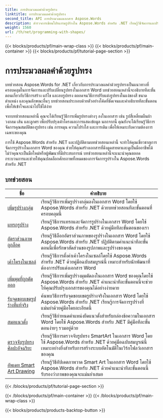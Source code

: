 ```yaml
---
title: การประมวลผลคำด้วยรูปทรง
linktitle: การประมวลผลคำด้วยรูปทรง
second_title: API การประมวลผลเอกสาร Aspose.Words
description: สำรวจการเขียนโปรแกรมรูปร่างใน Aspose.Words สำหรับ .NET เรียนรู้วิธีจัดการและปรับแต่งรูปร่างในเอกสาร Word ของคุณด้วยบทช่วยสอนทีละขั้นตอนและโค้ดตัวอย่างใน C#
weight: 1560
url: /th/net/programming-with-shapes/
---
```


{{< blocks/products/pf/main-wrap-class >}}
{{< blocks/products/pf/main-container >}}
{{< blocks/products/pf/tutorial-page-section >}}

# การประมวลผลคำด้วยรูปทรง

บทช่วยสอน Aspose.Words for .NET เกี่ยวกับการประมวลผลคำด้วยรูปทรงเป็นแนวทางที่ครอบคลุมในการจัดการและปรับเปลี่ยนรูปทรงในเอกสาร Word บทช่วยสอนเหล่านี้จะอธิบายทีละขั้นตอนเกี่ยวกับวิธีการสร้าง แก้ไข และลบรูปทรง ตลอดจนวิธีการปรับแต่งรูปทรงในแง่ของสี ขนาด ตำแหน่ง และคุณลักษณะอื่นๆ บทช่วยสอนประกอบด้วยตัวอย่างโค้ดที่ชัดเจนและคำอธิบายทีละขั้นตอนเพื่อให้เข้าใจและนำไปใช้ได้ง่าย

จากบทช่วยสอนเหล่านี้ คุณจะได้เรียนรู้วิธีการเพิ่มรูปทรงต่างๆ ลงในเอกสาร เช่น รูปสี่เหลี่ยมผืนผ้า วงกลม เส้น และลูกศร เพื่อปรับปรุงเค้าโครงและการแสดงข้อมูล นอกจากนี้ คุณยังจะได้เรียนรู้วิธีการจัดการคุณสมบัติของรูปทรง เช่น การหมุน ความโปร่งใส และการเติม เพื่อให้เหมาะกับความต้องการเฉพาะของคุณ

การใช้ Aspose.Words สำหรับ .NET และปฏิบัติตามบทช่วยสอนเหล่านี้ จะทำให้คุณเชี่ยวชาญการจัดการรูปร่างในเอกสาร Word ของคุณ ช่วยให้คุณสร้างเอกสารที่ดึงดูดสายตาและดูเป็นมืออาชีพได้ ไม่ว่าคุณจะเป็นมือใหม่หรือผู้พัฒนาที่มีประสบการณ์ บทช่วยสอนเหล่านี้จะแนะนำคุณตลอดกระบวนการและช่วยให้คุณปลดล็อกศักยภาพทั้งหมดของการจัดการรูปร่างใน Aspose.Words สำหรับ .NET

 ## บทช่วยสอน
| ชื่อ | คำอธิบาย |
| --- | --- |
| [เพิ่มรูปร่างกลุ่ม](./add-group-shape/) | เรียนรู้วิธีการเพิ่มรูปร่างกลุ่มลงในเอกสาร Word โดยใช้ Aspose.Words สำหรับ .NET ด้วยบทช่วยสอนทีละขั้นตอนที่ครอบคลุมนี้ |
| [แทรกรูปร่าง](./insert-shape/) | เรียนรู้วิธีการแทรกและจัดการรูปร่างในเอกสาร Word โดยใช้ Aspose.Words สำหรับ .NET ด้วยคู่มือทีละขั้นตอนของเรา |
| [อัตราส่วนภาพถูกล็อค](./aspect-ratio-locked/) | เรียนรู้วิธีล็อกอัตราส่วนภาพของรูปร่างในเอกสาร Word โดยใช้ Aspose.Words สำหรับ .NET ปฏิบัติตามคำแนะนำทีละขั้นตอนนี้เพื่อรักษาสัดส่วนของรูปภาพและรูปร่างของคุณ |
| [เค้าโครงในเซลล์](./layout-in-cell/) | เรียนรู้วิธีการตั้งค่าเค้าโครงในเซลล์โดยใช้ Aspose.Words สำหรับ .NET ด้วยคู่มือฉบับสมบูรณ์นี้ เหมาะสำหรับนักพัฒนาที่ต้องการปรับแต่งเอกสาร Word |
| [เพิ่มมุมที่ถูกตัดออก](./add-corners-snipped/) | เรียนรู้วิธีการเพิ่มรูปร่างมุมตัดลงในเอกสาร Word ของคุณโดยใช้ Aspose.Words สำหรับ .NET คำแนะนำทีละขั้นตอนนี้จะช่วยให้คุณปรับปรุงเอกสารของคุณได้อย่างง่ายดาย |
| [รับจุดขอบเขตรูปร่างที่แท้จริง](./get-actual-shape-bounds-points/) | ค้นพบวิธีการรับจุดขอบเขตรูปร่างจริงในเอกสาร Word โดยใช้ Aspose.Words สำหรับ .NET เรียนรู้การจัดการรูปร่างที่แม่นยำด้วยคู่มือโดยละเอียดนี้ |
| [สมอแนวตั้ง](./vertical-anchor/) | เรียนรู้วิธีกำหนดตำแหน่งยึดแนวตั้งสำหรับกล่องข้อความในเอกสาร Word โดยใช้ Aspose.Words สำหรับ .NET มีคู่มือทีละขั้นตอนง่ายๆ รวมอยู่ด้วย|
| [ตรวจจับรูปทรงศิลปะอัจฉริยะ](./detect-smart-art-shape/) | เรียนรู้วิธีการตรวจจับรูปทรง SmartArt ในเอกสาร Word โดยใช้ Aspose.Words สำหรับ .NET ด้วยคู่มือฉบับสมบูรณ์นี้ เหมาะอย่างยิ่งสำหรับการสร้างระบบอัตโนมัติในเวิร์กโฟลว์เอกสารของคุณ |
| [อัพเดท Smart Art Drawing](./update-smart-art-drawing/) | เรียนรู้วิธีอัปเดตภาพวาด Smart Art ในเอกสาร Word โดยใช้ Aspose.Words สำหรับ .NET ด้วยคำแนะนำทีละขั้นตอนนี้ รับรองว่าภาพของคุณจะแม่นยำเสมอ |
{{< /blocks/products/pf/tutorial-page-section >}}

{{< /blocks/products/pf/main-container >}}
{{< /blocks/products/pf/main-wrap-class >}}

{{< blocks/products/products-backtop-button >}}
